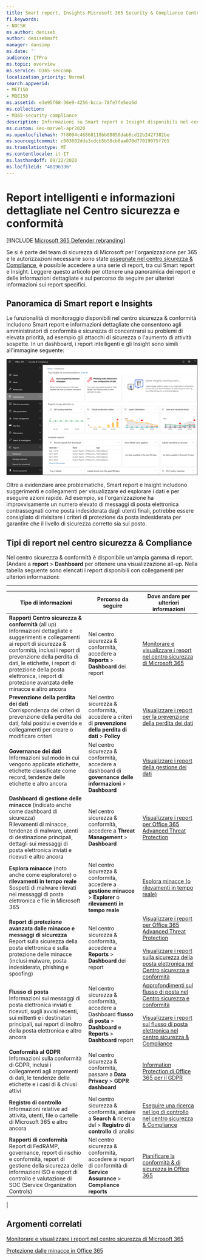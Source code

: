 ```yaml
---
title: Smart report, Insights-Microsoft 365 Security & Compliance Center
f1.keywords:
- NOCSH
ms.author: deniseb
author: denisebmsft
manager: dansimp
ms.date: ''
audience: ITPro
ms.topic: overview
ms.service: O365-seccomp
localization_priority: Normal
search.appverid:
- MET150
- MOE150
ms.assetid: e3e95f68-36e9-4256-bcca-78fe7fe5ea5d
ms.collection:
- M365-security-compliance
description: Informazioni su Smart report e Insight disponibili nel centro sicurezza & compliance e su come utilizzarli per visualizzare ed esplorare i dati e intraprendere azioni rapide.
ms.custom: seo-marvel-apr2020
ms.openlocfilehash: 7f8094c46868118bb88858dab6cd12b2427382be
ms.sourcegitcommit: c083602dda3cdcb5b58cb8aa070d77019075f765
ms.translationtype: MT
ms.contentlocale: it-IT
ms.lasthandoff: 09/22/2020
ms.locfileid: "48196336"
---
```

# <a name="smart-reports-and-insights-in-the-security--compliance-center"></a>Report intelligenti e informazioni dettagliate nel Centro sicurezza e conformità

[!INCLUDE [Microsoft 365 Defender rebranding](../includes/microsoft-defender-for-office.md)]


Se si è parte del team di sicurezza di Microsoft per l'organizzazione per 365 e le autorizzazioni necessarie sono state [assegnate nel centro sicurezza & Compliance](permissions-in-the-security-and-compliance-center.md), è possibile accedere a una serie di report, tra cui Smart report e Insight. Leggere questo articolo per ottenere una panoramica dei report e delle informazioni dettagliate e sul percorso da seguire per ulteriori informazioni sui report specifici.

## <a name="smart-reports-and-insights-overview"></a>Panoramica di Smart report e Insights

Le funzionalità di monitoraggio disponibili nel centro sicurezza & conformità includono Smart report e informazioni dettagliate che consentono agli amministratori di conformità e sicurezza di concentrarsi su problemi di elevata priorità, ad esempio gli attacchi di sicurezza o l'aumento di attività sospette. In un dashboard, i report intelligenti e gli Insight sono simili all'immagine seguente:
  
![Dashboard dei report nel centro sicurezza & Compliance](../../media/2a668c3d-3fa3-4e37-8149-46989b33ae8c.png)
  
Oltre a evidenziare aree problematiche, Smart report e Insight includono suggerimenti e collegamenti per visualizzare ed esplorare i dati e per eseguire azioni rapide. Ad esempio, se l'organizzazione ha improvvisamente un numero elevato di messaggi di posta elettronica contrassegnati come posta indesiderata dagli utenti finali, potrebbe essere consigliato di rivisitare i criteri di protezione da posta indesiderata per garantire che il livello di sicurezza corretto sia sul posto.
  
## <a name="types-of-reports-in-the-security--compliance-center"></a>Tipi di report nel centro sicurezza & Compliance

Nel centro sicurezza & conformità è disponibile un'ampia gamma di report. (Andare a **report** \> **Dashboard** per ottenere una visualizzazione all-up. Nella tabella seguente sono elencati i report disponibili con collegamenti per ulteriori informazioni:

****

|Tipo di informazioni|Percorso da seguire|Dove andare per ulteriori informazioni|
|---|---|---|
|**Rapporti Centro sicurezza & conformità** (all up)  <br/> Informazioni dettagliate e suggerimenti e collegamenti ai report di sicurezza & conformità, inclusi i report di prevenzione della perdita di dati, le etichette, i report di protezione della posta elettronica, i report di protezione avanzata delle minacce e altro ancora|Nel centro sicurezza & conformità, accedere a **Reports** \> **Dashboard** dei report|[Monitorare e visualizzare i report nel centro sicurezza di Microsoft 365](../mtp/monitoring-and-reporting.md)|
|**Prevenzione della perdita dei dati** <br/> Corrispondenza dei criteri di prevenzione della perdita dei dati, falsi positivi e override e collegamenti per creare o modificare criteri|Nel centro sicurezza & conformità, accedere a criteri di **prevenzione della perdita di dati** \> **Policy**|[Visualizzare i report per la prevenzione della perdita dei dati](../../compliance/view-the-dlp-reports.md)|
|**Governance dei dati** <br/> Informazioni sul modo in cui vengono applicate etichette, etichette classificate come record, tendenze delle etichette e altro ancora|Nel centro sicurezza & conformità, accedere a dashboard di **governance delle informazioni** \> **Dashboard**|[Visualizzare i report della gestione dei dati](../../compliance/view-the-data-governance-reports.md)|
|**Dashboard di gestione delle minacce** (indicato anche come dashboard di sicurezza)  <br/> Rilevamenti di minacce, tendenze di malware, utenti di destinazione principali, dettagli sui messaggi di posta elettronica inviati e ricevuti e altro ancora|Nel centro sicurezza & conformità, accedere a **Threat Management** \> **Dashboard**|[Visualizzare i report per Office 365 Advanced Threat Protection](view-reports-for-atp.md)|
|**Esplora minacce** (noto anche come esploratore) o **rilevamenti in tempo reale** <br/> Sospetti di malware rilevati nei messaggi di posta elettronica e file in Microsoft 365|Nel centro sicurezza & conformità, accedere a **gestione minacce** \> **Explorer** o **rilevamenti in tempo reale**<br/> |[Esplora minacce (o rilevamenti in tempo reale)](threat-explorer.md)|
|**Report di protezione avanzata dalle minacce e messaggi di sicurezza** <br/> Report sulla sicurezza della posta elettronica e sulla protezione delle minacce (inclusi malware, posta indesiderata, phishing e spoofing)|Nel centro sicurezza & conformità, accedere a **Reports** \> **Dashboard** dei report|[Visualizzare i report per Office 365 Advanced Threat Protection](view-reports-for-atp.md) <br/><br/> [Visualizzare i report sulla sicurezza della posta elettronica nel Centro sicurezza e conformità](view-email-security-reports.md)|
|**Flusso di posta** <br/> Informazioni sui messaggi di posta elettronica inviati e ricevuti, sugli avvisi recenti, sui mittenti e i destinatari principali, sui report di inoltro della posta elettronica e altro ancora|Nel centro sicurezza & conformità, accedere a Dashboard **flusso di posta** \> **Dashboard** e **Reports** \> **Dashboard** report|[Approfondimenti sul flusso di posta nel Centro sicurezza e conformità](mail-flow-insights-v2.md) <br/><br/> [Visualizzare i report sul flusso di posta elettronica nel centro sicurezza & Compliance](view-mail-flow-reports.md)|
|**Conformità al GDPR** <br/> Informazioni sulla conformità di GDPR, inclusi i collegamenti agli argomenti di dati, le tendenze delle etichette e i casi di & chiusi attivi|Nel centro sicurezza & conformità, passare a **Data Privacy** \> **GDPR dashboard**|[Information Protection di Office 365 per il GDPR](https://docs.microsoft.com/microsoft-365/compliance/office-365-information-protection-for-gdpr)|
|**Registro di controllo** <br/> Informazioni relative ad attività, utenti, file o cartelle di Microsoft 365 e altro ancora|Nel centro sicurezza & conformità, andare a **Search &** ricerca del \> **Registro di controllo** di analisi|[Eseguire una ricerca nel log di controllo nel centro sicurezza & Compliance](../../compliance/search-the-audit-log-in-security-and-compliance.md)|
|**Rapporti di conformità** <br/> Report di FedRAMP, governance, report di rischio e conformità, report di gestione della sicurezza delle informazioni ISO e report di controllo e valutazione di SOC (Service Organization Controls)|Nel centro sicurezza & conformità, accedere ai report di conformità di **Service Assurance** \> **Compliance reports**|[Pianificare la conformità & di sicurezza in Office 365](../../compliance/plan-for-security-and-compliance.md)|
|

## <a name="related-topics"></a>Argomenti correlati

[Monitorare e visualizzare i report nel centro sicurezza di Microsoft 365](../mtp/monitoring-and-reporting.md)
  
[Protezione dalle minacce in Office 365](protect-against-threats.md)
